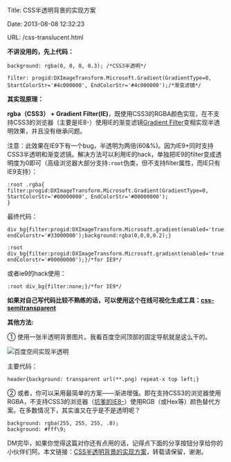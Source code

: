 Title: CSS半透明背景的实现方案

Date: 2013-08-08 12:32:23

URL: /css-translucent.html

**不讲没用的，先上代码：**

    background: rgba(0, 0, 0, 0.3); /*CSS3半透明*/

    filter: progid:DXImageTransform.Microsoft.Gradient(GradientType=0, StartColorStr='#4c000000', EndColorStr='#4c000000');/*渐变滤镜*/

**其实现原理：**

**rgba（CSS3） + Gradient Filter(IE)**，既使用CSS3的RGBA颜色实现，在不支持CSS3的浏览器（主要是IE8-）使用IE的渐变滤镜[Gradient Filter](http://msdn.microsoft.com/en-us/library/ms532997(VS.85).aspx "Gradient Filter")变相实现半透明效果，并且没有继承问题。

注意：此效果在IE9下有一个bug，半透明为两倍(60&amp;%)。因为IE9+同时支持CSS3半透明和渐变滤镜。解决方法可以利用IE的hack，单独把IE9的filter变成透明度为0即可（高级浏览器大部分支持`:root`伪类，但不支持filter属性，而IE只有IE9支持）：

    :root .rgba{
    filter:progid:DXImageTransform.Microsoft.Gradient(GradientType=0, StartColorStr='#00000000', EndColorStr='#00000000');
    }

最终代码：

    div_bg{filter:progid:DXImageTransform.Microsoft.gradient(enabled='true',startColorstr='#33000000', endColorstr='#33000000');background:rgba(0,0,0,0.2);}

    :root div_bg{filter:progid:DXImageTransform.Microsoft.gradient(enabled='true',startColorstr='#00000000', endColorstr='#00000000');}/*for IE9*/

或者ie9的hack使用： 

    :root div_bg{filter:none;}/*for IE9*/

**如果对自己写代码比较不熟练的话，可以使用这个在线可视化生成工具：[css-semitransparent](http://huangyang.me/demo/css-semitransparent/ "css-semitransparent")**

**其他方法:**

① 使用一张半透明背景图片。我看百度空间顶部的固定导航就是这么干的。

![百度空间实现半透明](http://blogimages.u.qiniudn.com/hibaidutop.png)

主要代码：

    header{background: transparent url(**.png) repeat-x top left;}

② 或者，你可以采用最简单的方案——渐进增强。即在支持CSS3的浏览器使用RGBA，不支持CSS3的浏览器（[坑爹的IE8-](http://huangyang.me/kill-ie6.html "让我们一起消灭IE6！")）使用RGB（或Hex等）颜色替代方案。在多数情况下，其实谁又在乎是不是透明呢？

    background: rgba(255, 255, 255, .8);
    background: #fff\9;

DM完毕，如果你觉得这篇对你还有点用的话，记得点下面的分享按钮分享给你的小伙伴们阿。本文链接：[CSS半透明背景的实现方案](http://huangyang.me/css-translucent.html "黄杨的博客")，转载请保留，谢谢。